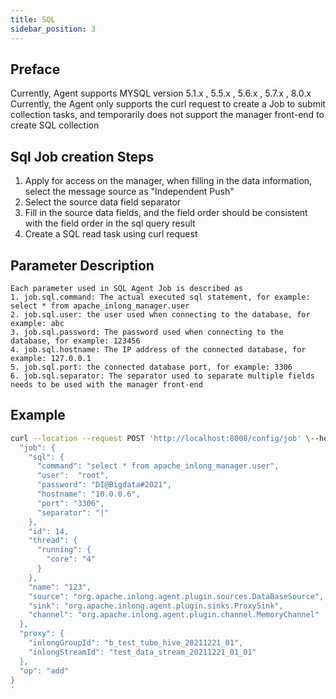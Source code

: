 ```yaml
---
title: SQL
sidebar_position: 3
---
```


## Preface
Currently, Agent supports MYSQL version 5.1.x , 5.5.x , 5.6.x , 5.7.x , 8.0.x
Currently, the Agent only supports the curl request to create a Job to submit collection tasks, and temporarily does not support the manager front-end to create SQL collection


## Sql Job creation Steps

1. Apply for access on the manager, when filling in the data information, select the message source as "Independent Push"
2. Select the source data field separator
3. Fill in the source data fields, and the field order should be consistent with the field order in the sql query result
4. Create a SQL read task using curl request

## Parameter Description

````
Each parameter used in SQL Agent Job is described as
1. job.sql.command: The actual executed sql statement, for example: select * from apache_inlong_manager.user
2. job.sql.user: the user used when connecting to the database, for example: abc
3. job.sql.password: The password used when connecting to the database, for example: 123456
4. job.sql.hostname: The IP address of the connected database, for example: 127.0.0.1
5. job.sql.port: the connected database port, for example: 3306
6. job.sql.separator: The separator used to separate multiple fields needs to be used with the manager front-end
````

## Example

```bash
curl --location --request POST 'http://localhost:8008/config/job' \--header 'Content-Type: application/json' \--data '{
  "job": {
    "sql": {
      "command": "select * from apache_inlong_manager.user",
      "user":  "root",
      "password": "DI@Bigdata#2021",
      "hostname": "10.0.0.6",
      "port": "3306",
      "separator": "|"
    },
    "id": 14,
    "thread": {
      "running": {
        "core": "4"
      }
    },
    "name": "123",
    "source": "org.apache.inlong.agent.plugin.sources.DataBaseSource",
    "sink": "org.apache.inlong.agent.plugin.sinks.ProxySink",
    "channel": "org.apache.inlong.agent.plugin.channel.MemoryChannel"
  },
  "proxy": {
    "inlongGroupId": "b_test_tube_hive_20211221_01",
    "inlongStreamId": "test_data_stream_20211221_01_01"
  },
  "op": "add"
}
'
```